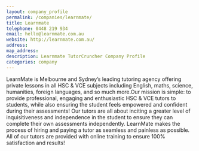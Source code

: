 ```yaml
---
layout: company_profile
permalink: /companies/learnmate/
title: Learnmate
telephone: 0448 219 934
email: hello@learnmate.com.au
website: http://learnmate.com.au/
address: 
map_address: 
description: Learnmate TutorCruncher Company Profile
categories: company
---
```

LearnMate is Melbourne and Sydney’s leading tutoring agency offering private lessons in all HSC & VCE subjects including English, maths, science, humanities, foreign languages, and so much more.Our mission is simple: to provide professional, engaging and enthusiastic HSC & VCE tutors to students, while also ensuring the student feels empowered and confident during their assessments! Our tutors are all about inciting a greater level of inquisitiveness and independence in the student to ensure they can complete their own assessments independently. LearnMate makes the process of hiring and paying a tutor as seamless and painless as possible. All of our tutors are provided with online training to ensure 100% satisfaction and results!
